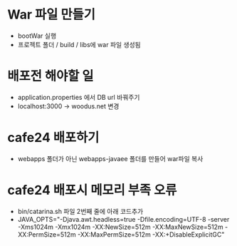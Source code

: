 # War 파일 만들기
- bootWar 실행
- 프로젝트 폴더 / build / libs에 war 파일 생성됨

# 배포전 해야할 일
- application.properties 에서 DB url 바꿔주기
- localhost:3000 → woodus.net 변경

# cafe24 배포하기
- webapps 폴더가 아닌 webapps-javaee 폴더를 만들어 war파일 복사

# cafe24 배포시 메모리 부족 오류 
- bin/catarina.sh 파일 2번째 줄에 아래 코드추가
- JAVA_OPTS="-Djava.awt.headless=true -Dfile.encoding=UTF-8 -server -Xms1024m -Xmx1024m -XX:NewSize=512m -XX:MaxNewSize=512m -XX:PermSize=512m -XX:MaxPermSize=512m -XX:+DisableExplicitGC"

